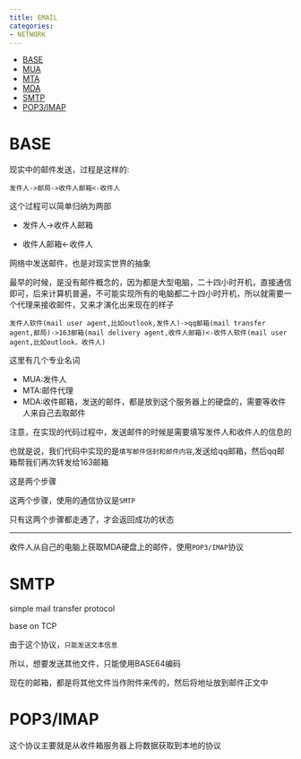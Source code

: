 ```yaml
---
title: EMAIL
categories:
- NETWORK
---
```



- [BASE](#BASE)
- [MUA](#MUA)
- [MTA](#MTA)
- [MDA](#MDA)
- [SMTP](#SMTP)
- [POP3/IMAP](#POP3/IMAP)


# BASE

现实中的邮件发送，过程是这样的:

```
发件人->邮局->收件人邮箱<-收件人
```

这个过程可以简单归纳为两部

- 发件人->收件人邮箱

- 收件人邮箱<-收件人



网络中发送邮件，也是对现实世界的抽象

最早的时候，是没有邮件概念的，因为都是大型电脑，二十四小时开机，直接通信即可，后来计算机普遍，不可能实现所有的电脑都二十四小时开机，所以就需要一个代理来接收邮件，又来才演化出来现在的样子

```
发件人软件(mail user agent,比如outlook,发件人)->qq邮箱(mail transfer agent,邮局)->163邮箱(mail delivery agent,收件人邮箱)<-收件人软件(mail user agent,比如outlook，收件人)
```

这里有几个专业名词

- MUA:发件人
- MTA:邮件代理
- MDA:收件邮箱，发送的邮件，都是放到这个服务器上的硬盘的，需要等收件人来自己去取邮件

注意，在实现的代码过程中，发送邮件的时候是需要填写发件人和收件人的信息的

也就是说，我们代码中实现的是`填写邮件信封和邮件内容`,发送给qq邮箱，然后qq邮箱帮我们再次转发给163邮箱

这是两个步骤

这两个步骤，使用的通信协议是`SMTP`

只有这两个步骤都走通了，才会返回成功的状态

--------------

收件人从自己的电脑上获取MDA硬盘上的邮件，使用`POP3/IMAP`协议


# SMTP
simple mail transfer protocol

base on TCP

由于这个协议，`只能发送文本信息`

所以，想要发送其他文件，只能使用BASE64编码

现在的邮箱，都是将其他文件当作附件来传的，然后将地址放到邮件正文中


# POP3/IMAP

这个协议主要就是从收件箱服务器上将数据获取到本地的协议